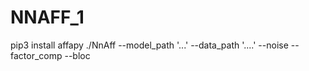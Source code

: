 # NNAFF_1
pip3 install affapy
./NnAff --model_path '...' --data_path '....' --noise  --factor_comp --bloc
